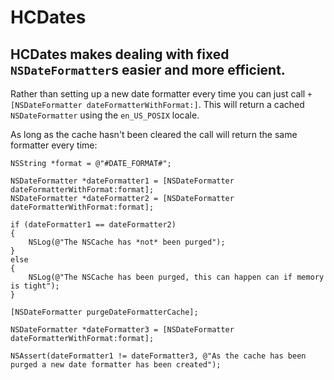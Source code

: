 # HCDates

## HCDates makes dealing with fixed `NSDateFormatter`s easier and more efficient.

Rather than setting up a new date formatter every time you can just call `+[NSDateFormatter dateFormatterWithFormat:]`.
This will return a cached `NSDateFormatter` using the `en_US_POSIX` locale.

As long as the cache hasn't been cleared the call will return the same formatter every time:

    NSString *format = @"#DATE_FORMAT#";
    
    NSDateFormatter *dateFormatter1 = [NSDateFormatter dateFormatterWithFormat:format];
    NSDateFormatter *dateFormatter2 = [NSDateFormatter dateFormatterWithFormat:format];
    
    if (dateFormatter1 == dateFormatter2)
    {
        NSLog(@"The NSCache has *not* been purged");
    }
    else
    {
        NSLog(@"The NSCache has been purged, this can happen can if memory is tight");
    }
    
    [NSDateFormatter purgeDateFormatterCache];
    
    NSDateFormatter *dateFormatter3 = [NSDateFormatter dateFormatterWithFormat:format];
    
    NSAssert(dateFormatter1 != dateFormatter3, @"As the cache has been purged a new date formatter has been created");
    